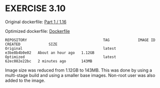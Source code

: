 # EXERCISE 3.10

Original dockerfile: [Part 1 / 1.16](../../part1/1.16/Dockerfile)

Optimized dockerfile: [Dockerfile](./Dockerfile)

```
REPOSITORY                                   TAG             IMAGE ID       CREATED             SIZE
Original                                     latest          e3be8b4b0e02   About an hour ago   1.12GB
Optimized                                    latest          62ec082e22bc   2 minutes ago       143MB
```

Image size was reduced from 1.12GB to 143MB. This was done by using a multi-stage build and using a smaller base images. Non-root user was also added to the image.
